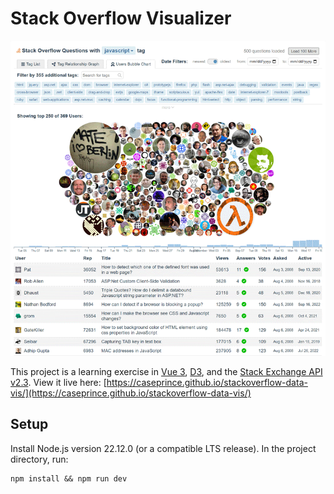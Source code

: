 # Stack Overflow Visualizer

![Stack Overflow Visualizer](https://github.com/caseprince/stackoverflow-data-vis/blob/main/stackoverflow-visualizer.png?raw=true)

This project is a learning exercise in [Vue 3](https://vuejs.org/), [D3](https://d3js.org/), and the [Stack Exchange API v2.3](https://api.stackexchange.com/docs). View it live here: [https://caseprince.github.io/stackoverflow-data-vis/](https://caseprince.github.io/stackoverflow-data-vis/)

## Setup

Install Node.js version 22.12.0 (or a compatible LTS release). In the project directory, run:

```
npm install && npm run dev
```
